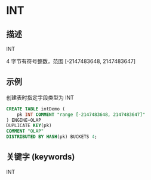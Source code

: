 # INT

## 描述

INT

4 字节有符号整数，范围 [-2147483648, 2147483647]

## 示例

创建表时指定字段类型为 INT

```sql
CREATE TABLE intDemo (
    pk INT COMMENT "range [-2147483648, 2147483647]"
) ENGINE=OLAP 
DUPLICATE KEY(pk)
COMMENT "OLAP"
DISTRIBUTED BY HASH(pk) BUCKETS 4;
```

## 关键字 (keywords)

INT
